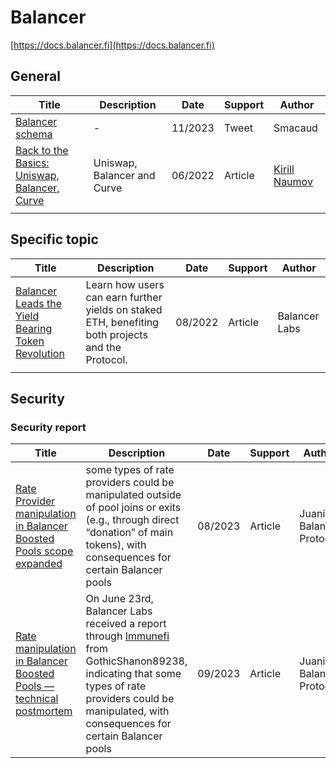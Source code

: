 # Balancer

[https://docs.balancer.fi](https://docs.balancer.fi)

## General

| Title                                                        | Description                 | Date    | Support | Author                                                       |
| ------------------------------------------------------------ | --------------------------- | ------- | ------- | ------------------------------------------------------------ |
| [Balancer schema](https://twitter.com/Smacaud1/status/1729290003954446451) | -                           | 11/2023 | Tweet   | Smacaud                                                      |
| [Back to the Basics: Uniswap, Balancer, Curve](https://medium.com/@kinaumov/back-to-the-basics-uniswap-balancer-curve-e930c3ad9046) | Uniswap, Balancer and Curve | 06/2022 | Article | [Kirill Naumov](https://medium.com/@kinaumov?source=post_page-----e930c3ad9046--------------------------------) |
|                                                              |                             |         |         |                                                              |



## Specific topic



| Title                                                        | Description                                                  | Date    | Support | Author        |
| ------------------------------------------------------------ | ------------------------------------------------------------ | ------- | ------- | ------------- |
| [Balancer Leads the Yield Bearing Token Revolution](https://medium.com/balancer-protocol/balancer-leads-the-yield-bearing-token-revolution-ef2f08241093) | Learn how users can earn further yields on staked ETH, benefiting both projects and the Protocol. | 08/2022 | Article | Balancer Labs |
|                                                              |                                                              |         |         |               |



## Security

### Security report

| Title                                                        | Description                                                  | Date    | Support | Author                    |
| ------------------------------------------------------------ | ------------------------------------------------------------ | ------- | ------- | ------------------------- |
| [Rate Provider manipulation in Balancer Boosted Pools scope expanded](https://medium.com/balancer-protocol/rate-provider-manipulation-in-balancer-boosted-pools-scope-expanded-576f56733e50) | some types of rate providers could be manipulated outside of pool joins or exits (e.g., through direct “donation” of main tokens), with  consequences for certain Balancer pools | 08/2023 | Article | Juani / Balancer Protocol |
| [Rate manipulation in Balancer Boosted Pools — technical postmortem](https://medium.com/balancer-protocol/rate-manipulation-in-balancer-boosted-pools-technical-postmortem-53db4b642492) | On June 23rd, Balancer Labs received a report through [Immunefi](https://immunefi.com/) from GothicShanon89238, indicating that some types of rate providers could be manipulated, with consequences for certain Balancer pools | 09/2023 | Article | Juani / Balancer Protocol |

